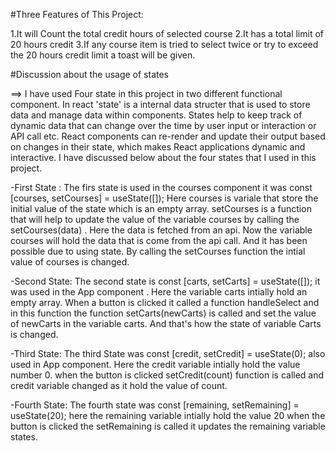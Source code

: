 #Three Features of This Project:

1.It will Count the total credit hours of selected course
2.It has a total limit of 20 hours credit 
3.If any course item is tried to select twice or try to exceed the 20 hours credit limit a toast will be given.

#Discussion about the usage of states

==> I have used Four state in this project in two different functional component. In react 'state' is a internal data structer that is used to store data and manage data within components. States help to keep track of dynamic data that can change over the time by user input or interaction or API call etc. React components can re-render and update their output based on changes in their state, which makes React applications dynamic and interactive. I have discussed below about the four states that I used in this project.

-First State : The firs state is used in the courses component it was const [courses, setCourses] = useState([]); 
Here courses is variale that store the initial value of the state which is an empty array. setCourses is a function that will help to update the value of the variable courses by calling the setCourses(data) . Here the data is fetched from an api. Now the variable courses will hold the data that is come from the api call. And it has been possible due to using state. By calling the setCourses function the intial value of courses is changed.

-Second State: The second state is const [carts, setCarts] = useState([]); it was used in the App component . Here the variable carts intially hold an empty array. When a  button is clicked it called a function handleSelect and in this function the function setCarts(newCarts) is called and set the value of newCarts in the variable carts. And that's how the state of variable Carts is changed.

-Third State: The third State was  const [credit, setCredit] = useState(0); also used in App component. Here the credit variable intially hold the value number 0. when the button is clicked setCredit(count) function is called and credit variable changed as it hold the value of count.

-Fourth State: The fourth state was const [remaining, setRemaining] = useState(20); here the remaining variable intially hold the value 20 when the button is clicked the setRemaining is called it updates the remaining variable states.


